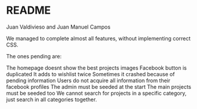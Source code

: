 # README
Juan Valdivieso and Juan Manuel Campos

We managed to complete almost all features, without implementing correct CSS.

The ones pending are:

The homepage doesnt show the best projects images
Facebook button is duplicated
It adds to wishlist twice
Sometimes it crashed because of pending information
Users do not acquire all information from their facebook profiles
The admin must be seeded at the start
The main projects must be seeded too
We cannot search for projects in a specific category, just search in all categories together.



